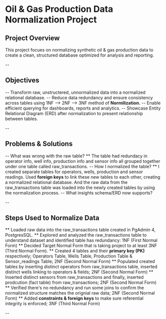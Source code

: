 # Oil & Gas Production Data Normalization Project 

## Project Overview 
This project focues on normalizing synthetic oil & gas production data to create a clean, structured database optimized for analysis and reporting. 

-- 
## Objectives
  -- Transform raw, unstructered, unnormalized data into a normalized relational database. 
  -- Reduce data redundancy and ensure consistency across tables using 1NF --> 2NF --> 3NF method of **Normilization.**
  -- Enable efficient querying for dashboards, reports and analytics. 
  -- Showcase Entity Relational Diagram (ERD) after normalization to present relationship between tables.

--
## Problems & Solutions 
  -- What was wrong with the raw table? 
    ** The table had redundacy in operator info, well info, production info and sensor info all grouped together under one table called raw_transactions. 
  -- How I normalized the table? 
    ** I created separate tables for operators, wells, production and sensor readings. Used **foreign keys** to link these new tables to each other, creating a normalized relational database. And the raw data from the raw_transactions table was loaded into the newly created tables by using the normalization process. 
  -- What insights schema/ERD now supports? 
  

--
## Steps Used to Normalize Data 
  ** Loaded raw data into the raw_transactions table created in PgAdmin 4, PostgresSQL.
  ** Explored and analyzed the raw_transactions table to understand dataset and identified table has redundancy: 1NF (First Normal Form)
  ** Decided Target Normal Form that is taking project to at least 3NF (Third Normal Form). 
  ** Created 4 tables and their **primary key (PK)** respectively; Operators Table, Wells Table, Production Table & Sensor_readings Table; 2NF (Second Normal Form)
  ** Populated created tables by inserting distinct operators from raw_transactions table, inserted distinct wells linking to operators & fields; 2NF (Second Normal Form) 
  ** Inserted distinct sensors from raw_transactions and finally, inserted prodcution (fact table) from raw_transactions; 2NF (Second Normal Form)
  ** Verified there's no redundancy and run some joins to confirm the normalized structure matches the orignial raw data; 2NF (Second Normal Form)
  ** Added **constraints & foreign keys** to make sure referential integrity is enforced; 3NF (Third Normal Form) 

-- 
